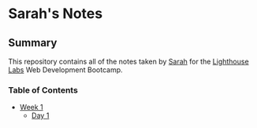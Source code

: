 # Sarah's Notes
## Summary
This repository contains all of the notes taken by [Sarah](https://github.com/SarahKeashly) for the [Lighthouse Labs](https://www.lighthouselabs.ca/) Web Development Bootcamp.

### Table of Contents
* [Week 1](/Week_1)
  * [Day 1](/Week_1/Day_1)